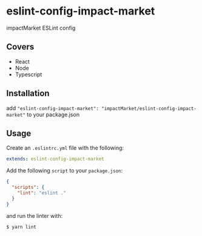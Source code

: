 # eslint-config-impact-market

impactMarket ESLint config

## Covers
- React
- Node
- Typescript


## Installation

add `"eslint-config-impact-market": "impactMarket/eslint-config-impact-market"` to your package.json

## Usage

Create an `.eslintrc.yml` file with the following:

```yaml
extends: eslint-config-impact-market
```

Add the following `script` to your `package.json`:

```json
{
  "scripts": {
    "lint": "eslint ."
  }
}
```

and run the linter with:

```sh
$ yarn lint
```